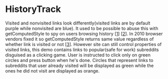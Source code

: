 # HistoryTrack

Visited and nonvisited links look differently(visited links are by default purple while nonvisited are blue). It used to be possible to abuse this with getComputedStyle to spy on users browsing history [[1](http://blog.jeremiahgrossman.com/2006/08/i-know-where-youve-been.html)] [[2](https://davidwalsh.name/jquery-spyjax)]. In 2010 browser vendors fixed it so getComputedStyle returns same value regardless of whether link is visited or not [[3](https://blog.mozilla.org/security/2010/03/31/plugging-the-css-history-leak/)]. However site can still control properties of visited links, this demo contains links to popular(safe for work) subreddits disguised as a clicking game. User is instructed to click only on green circles and press button when he's done. Circles that represent links to subreddits that user already visited will be displayed as green while the ones he did not visit are displayed as orange.

